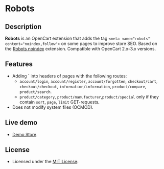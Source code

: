 # Robots

## Description
**Robots** is an OpenCart extension that adds the tag `<meta name="robots" content="noindex,follow">` on some pages to improve store SEO.
Based on the [Robots noindex](https://opencartforum.com/en/files/file/2839-robots-noindex/) extension.
Compatible with OpenCart 2.x-3.x versions.

## Features
* Adding <meta name="robots" content="noindex,follow">` into headers of pages with the following routes:
    - `account/login`, `account/register`, `account/forgotten`, `checkout/cart`, `checkout/checkout`, `information/information`, `product/compare`, `product/search`.
    - `product/category`, `product/manufacturer`,`product/special` only if they contain `sort`, `page`, `limit` GET-requests.
* Does not modify system files (OCMOD).

## Live demo
* [Demo Store](https://demo.ocmod.space/a).

## License
* Licensed under the [MIT License](../LICENSE.txt).
